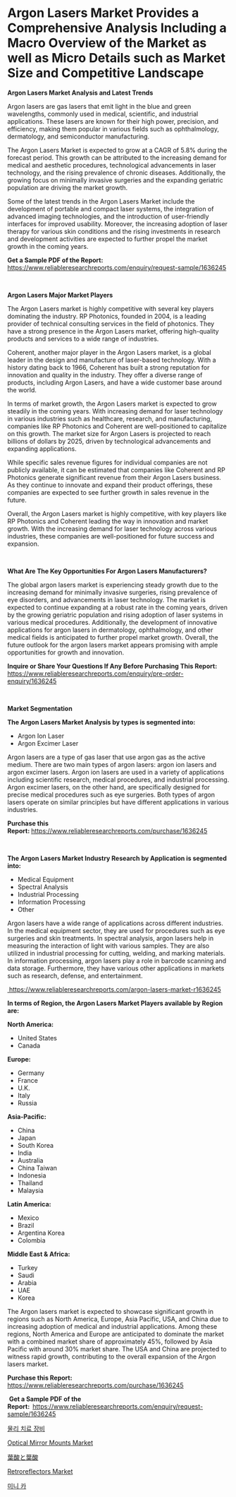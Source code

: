 <p><h1>Argon Lasers Market Provides a Comprehensive Analysis Including a Macro Overview of the Market as well as Micro Details such as Market Size and Competitive Landscape</h1></p><p><strong>Argon Lasers Market Analysis and Latest Trends</strong></p>
<p><p>Argon lasers are gas lasers that emit light in the blue and green wavelengths, commonly used in medical, scientific, and industrial applications. These lasers are known for their high power, precision, and efficiency, making them popular in various fields such as ophthalmology, dermatology, and semiconductor manufacturing.</p><p>The Argon Lasers Market is expected to grow at a CAGR of 5.8% during the forecast period. This growth can be attributed to the increasing demand for medical and aesthetic procedures, technological advancements in laser technology, and the rising prevalence of chronic diseases. Additionally, the growing focus on minimally invasive surgeries and the expanding geriatric population are driving the market growth.</p><p>Some of the latest trends in the Argon Lasers Market include the development of portable and compact laser systems, the integration of advanced imaging technologies, and the introduction of user-friendly interfaces for improved usability. Moreover, the increasing adoption of laser therapy for various skin conditions and the rising investments in research and development activities are expected to further propel the market growth in the coming years.</p></p>
<p><strong>Get a Sample PDF of the Report:&nbsp;</strong> <a href="https://www.reliableresearchreports.com/enquiry/request-sample/1636245">https://www.reliableresearchreports.com/enquiry/request-sample/1636245</a></p>
<p>&nbsp;</p>
<p><strong>Argon Lasers Major Market Players</strong></p>
<p><p>The Argon Lasers market is highly competitive with several key players dominating the industry. RP Photonics, founded in 2004, is a leading provider of technical consulting services in the field of photonics. They have a strong presence in the Argon Lasers market, offering high-quality products and services to a wide range of industries.</p><p>Coherent, another major player in the Argon Lasers market, is a global leader in the design and manufacture of laser-based technology. With a history dating back to 1966, Coherent has built a strong reputation for innovation and quality in the industry. They offer a diverse range of products, including Argon Lasers, and have a wide customer base around the world.</p><p>In terms of market growth, the Argon Lasers market is expected to grow steadily in the coming years. With increasing demand for laser technology in various industries such as healthcare, research, and manufacturing, companies like RP Photonics and Coherent are well-positioned to capitalize on this growth. The market size for Argon Lasers is projected to reach billions of dollars by 2025, driven by technological advancements and expanding applications.</p><p>While specific sales revenue figures for individual companies are not publicly available, it can be estimated that companies like Coherent and RP Photonics generate significant revenue from their Argon Lasers business. As they continue to innovate and expand their product offerings, these companies are expected to see further growth in sales revenue in the future.</p><p>Overall, the Argon Lasers market is highly competitive, with key players like RP Photonics and Coherent leading the way in innovation and market growth. With the increasing demand for laser technology across various industries, these companies are well-positioned for future success and expansion.</p></p>
<p>&nbsp;</p>
<p><strong>What Are The Key Opportunities For Argon Lasers Manufacturers?</strong></p>
<p><p>The global argon lasers market is experiencing steady growth due to the increasing demand for minimally invasive surgeries, rising prevalence of eye disorders, and advancements in laser technology. The market is expected to continue expanding at a robust rate in the coming years, driven by the growing geriatric population and rising adoption of laser systems in various medical procedures. Additionally, the development of innovative applications for argon lasers in dermatology, ophthalmology, and other medical fields is anticipated to further propel market growth. Overall, the future outlook for the argon lasers market appears promising with ample opportunities for growth and innovation.</p></p>
<p><strong>Inquire or Share Your Questions If Any Before Purchasing This Report:</strong> <a href="https://www.reliableresearchreports.com/enquiry/pre-order-enquiry/1636245">https://www.reliableresearchreports.com/enquiry/pre-order-enquiry/1636245</a></p>
<p>&nbsp;</p>
<p><strong>Market Segmentation</strong></p>
<p><strong>The Argon Lasers Market Analysis by types is segmented into:</strong></p>
<p><ul><li>Argon Ion Laser</li><li>Argon Excimer Laser</li></ul></p>
<p><p>Argon lasers are a type of gas laser that use argon gas as the active medium. There are two main types of argon lasers: argon ion lasers and argon excimer lasers. Argon ion lasers are used in a variety of applications including scientific research, medical procedures, and industrial processing. Argon excimer lasers, on the other hand, are specifically designed for precise medical procedures such as eye surgeries. Both types of argon lasers operate on similar principles but have different applications in various industries.</p></p>
<p><strong>Purchase this Report:&nbsp;</strong><a href="https://www.reliableresearchreports.com/purchase/1636245">https://www.reliableresearchreports.com/purchase/1636245</a></p>
<p>&nbsp;</p>
<p><strong>The Argon Lasers Market Industry Research by Application is segmented into:</strong></p>
<p><ul><li>Medical Equipment</li><li>Spectral Analysis</li><li>Industrial Processing</li><li>Information Processing</li><li>Other</li></ul></p>
<p><p>Argon lasers have a wide range of applications across different industries. In the medical equipment sector, they are used for procedures such as eye surgeries and skin treatments. In spectral analysis, argon lasers help in measuring the interaction of light with various samples. They are also utilized in industrial processing for cutting, welding, and marking materials. In information processing, argon lasers play a role in barcode scanning and data storage. Furthermore, they have various other applications in markets such as research, defense, and entertainment.</p></p>
<p><a href="https://www.reliableresearchreports.com/argon-lasers-market-r1636245">&nbsp;https://www.reliableresearchreports.com/argon-lasers-market-r1636245</a></p>
<p><strong>In terms of Region, the Argon Lasers Market Players available by Region are:</strong></p>
<p>
    <p> <strong> North America: </strong>
        <ul>
            <li>United States</li>
            <li>Canada</li>
        </ul>
        </p> 
    <p> <strong> Europe: </strong>
        <ul>
            <li>Germany</li>
            <li>France</li>
            <li>U.K.</li>
            <li>Italy</li>
            <li>Russia</li>
        </ul>
        </p> 
    <p> <strong> Asia-Pacific: </strong>
        <ul>
            <li>China</li>
            <li>Japan</li>
            <li>South Korea</li>
            <li>India</li>
            <li>Australia</li>
            <li>China Taiwan</li>
            <li>Indonesia</li>
            <li>Thailand</li>
            <li>Malaysia</li>
        </ul>
        </p> 
    <p> <strong> Latin America: </strong>
        <ul>
            <li>Mexico</li>
            <li>Brazil</li>
            <li>Argentina Korea</li>
            <li>Colombia</li>
        </ul>
        </p> 
    <p> <strong> Middle East & Africa: </strong>
        <ul>
            <li>Turkey</li>
            <li>Saudi</li>
            <li>Arabia</li>
            <li>UAE</li>
            <li>Korea</li>
        </ul>
    </p>
    </p>
<p><p>The Argon lasers market is expected to showcase significant growth in regions such as North America, Europe, Asia Pacific, USA, and China due to increasing adoption of medical and industrial applications. Among these regions, North America and Europe are anticipated to dominate the market with a combined market share of approximately 45%, followed by Asia Pacific with around 30% market share. The USA and China are projected to witness rapid growth, contributing to the overall expansion of the Argon lasers market.</p></p>
<p><strong>Purchase this Report: </strong><a href="https://www.reliableresearchreports.com/purchase/1636245">https://www.reliableresearchreports.com/purchase/1636245</a></p>
<p>&nbsp;<strong>Get a Sample PDF of the Report:&nbsp;&nbsp;</strong><a href="https://www.reliableresearchreports.com/enquiry/request-sample/1636245">https://www.reliableresearchreports.com/enquiry/request-sample/1636245</a></p>
<p><strong></strong></p>
<p><p><a href="https://medium.com/@eugenekim6262/%EB%AC%BC%EB%A6%AC-%EC%B9%98%EB%A3%8C-%EC%9E%A5%EB%B9%84-%EC%8B%9C%EC%9E%A5%EC%9D%80-%EC%8B%9C%EC%9E%A5-%EC%A0%90%EC%9C%A0%EC%9C%A8-%ED%81%AC%EA%B8%B0-%EB%B0%8F-2031%EB%85%84%EA%B9%8C%EC%A7%80-%EC%A0%84%EB%A7%9D%EC%97%90-%EC%B4%88%EC%A0%90%EC%9D%84-%EB%A7%9E%EC%B6%A5%EB%8B%88%EB%8B%A4-59244eb09a80">물리 치료 장비</a></p><p><a href="https://github.com/ruddyyedelwadw/Market-Research-Report-List-2/blob/main/optical-mirror-mounts-market.md">Optical Mirror Mounts Market</a></p><p><a href="https://medium.com/@kaitlensen45645/%E8%91%89%E9%85%B8%E3%81%A8%E8%91%89%E9%85%B8%E5%B8%82%E5%A0%B4-%E5%B8%82%E5%A0%B4cagr-%E5%B8%82%E5%A0%B4%E3%83%88%E3%83%AC%E3%83%B3%E3%83%89-%E3%81%8A%E3%82%88%E3%81%B3%E6%88%90%E9%95%B7%E6%88%A6%E7%95%A5%E3%81%B8%E3%81%AE%E6%B4%9E%E5%AF%9F-83aa3c9bc6cd">葉酸と葉酸</a></p><p><a href="https://github.com/jaidynmorantestelletmjzya/Market-Research-Report-List-2/blob/main/retroreflectors-market.md">Retroreflectors Market</a></p><p><a href="https://medium.com/@ralphyjames/%EB%AF%B8%EB%8B%88%EC%B9%B4-%EC%8B%9C%EC%9E%A5-%EA%B7%9C%EB%AA%A8-cagr-%ED%8A%B8%EB%A0%8C%EB%93%9C-2024-2030-02aaf34d4e92">미니 카</a></p></p>